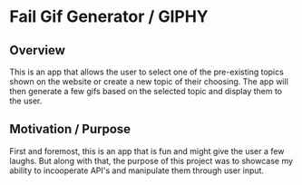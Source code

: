 # Fail Gif Generator / GIPHY

## Overview
This is an app that allows the user to select one of the pre-existing topics shown on the website or create a new topic of their choosing. The app will then generate a few gifs based on the selected topic and display them to the user.

## Motivation / Purpose
First and foremost, this is an app that is fun and might give the user a few laughs. But along with that, the purpose of this project was to showcase my ability to incooperate API's and manipulate them through user input. 
